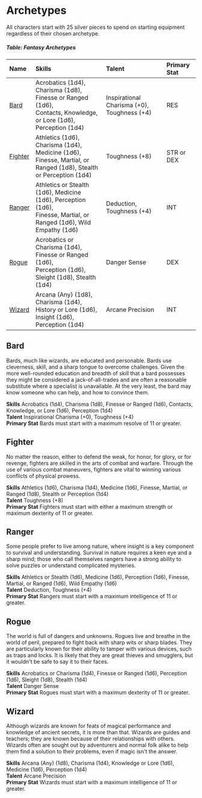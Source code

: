 # Archetypes

All characters start with 25 silver pieces to spend on starting equipment regardless of their chosen archetype.

##### Table: Fantasy Archetypes
| Name | Skills | Talent | Primary Stat |
|:-|:-|:-|:-|
| [Bard](#bard) | Acrobatics (1d4), Charisma (1d8), Finesse or Ranged (1d6),<br/>Contacts, Knowledge, or Lore (1d6), Perception (1d4)  | Inspirational Charisma (+0), Toughness (+4) | RES |
| [Fighter](#fighter) | Athletics (1d6), Charisma (1d4), Medicine (1d6),<br/>Finesse, Martial, or Ranged (1d8), Stealth or Perception (1d4) | Toughness (+8) | STR or DEX |
| [Ranger](#ranger) | Athletics or Stealth (1d6), Medicine (1d6), Perception (1d6),<br/>Finesse, Martial, or Ranged (1d6), Wild Empathy (1d6) | Deduction, Toughness (+4) | INT |
| [Rogue](#rogue) | Acrobatics or Charisma (1d4), Finesse or Ranged (1d6),<br/>Perception (1d6), Sleight (1d8), Stealth (1d4) | Danger Sense | DEX |
| [Wizard](#wizard) | Arcana (Any) (1d8), Charisma (1d4), History or Lore (1d6),<br/>Insight (1d6), Perception (1d4) | Arcane Precision | INT |

## Bard

Bards, much like wizards, are educated and personable. Bards use cleverness, skill, and a sharp tongue to overcome challenges. Given the more well-rounded education and breadth of skill that a bard possesses they might be considered a jack-of-all-trades and are often a reasonable substitute where a specialist is unavailable. At the very least, the bard may know someone who can help, and how to convince them.

**Skills** Acrobatics (1d4), Charisma (1d8), Finesse or Ranged (1d6), Contacts, Knowledge, or Lore (1d6), Perception (1d4)  
**Talent** Inspirational Charisma (+0), Toughness (+4)  
**Primary Stat** Bards must start with a maximum resolve of 11 or greater.

## Fighter

No matter the reason, either to defend the weak, for honor, for glory, or for revenge, fighters are skilled in the arts of combat and warfare. Through the use of various combat maneuvers, fighters are vital to winning various conflicts of physical prowess.

**Skills** Athletics (1d6), Charisma (1d4), Medicine (1d6), Finesse, Martial, or Ranged (1d8), Stealth or Perception (1d4)  
**Talent** Toughness (+8)  
**Primary Stat** Fighters must start with either a maximum strength or maximum dexterity of 11 or greater.

## Ranger

Some people prefer to live among nature, where insight is a key component to survival and understanding. Survival in nature requires a keen eye and a sharp mind; those who call themselves rangers have a strong ability to solve puzzles or understand complicated mysteries.

**Skills** Athletics or Stealth (1d6), Medicine (1d6), Perception (1d6), Finesse, Martial, or Ranged (1d6), Wild Empathy (1d6)  
**Talent** Deduction, Toughness (+4)  
**Primary Stat** Rangers must start with a maximum intelligence of 11 or greater.

## Rogue

The world is full of dangers and unknowns. Rogues live and breathe in the world of peril, prepared to fight back with sharp wits or sharp blades. They are particularly known for their ability to tamper with various devices, such as traps and locks. It is likely that they are great thieves and smugglers, but it wouldn't be safe to say it to their faces.

**Skills** Acrobatics or Charisma (1d4), Finesse or Ranged (1d6), Perception (1d6), Sleight (1d8), Stealth (1d4)  
**Talent** Danger Sense  
**Primary Stat** Rogues must start with a maximum dexterity of 11 or greater.

## Wizard

Although wizards are known for feats of magical performance and knowledge of ancient secrets, it is more than that. Wizards are guides and teachers; they are known because of their relationships with others. Wizards often are sought out by adventurers and normal folk alike to help them find a solution to their problems, even if magic isn't the answer.

**Skills** Arcana (Any) (1d8), Charisma (1d4), Knowledge or Lore (1d6), Medicine (1d6), Perception (1d4)  
**Talent** Arcane Precision  
**Primary Stat** Wizards must start with a maximum intelligence of 11 or greater.
